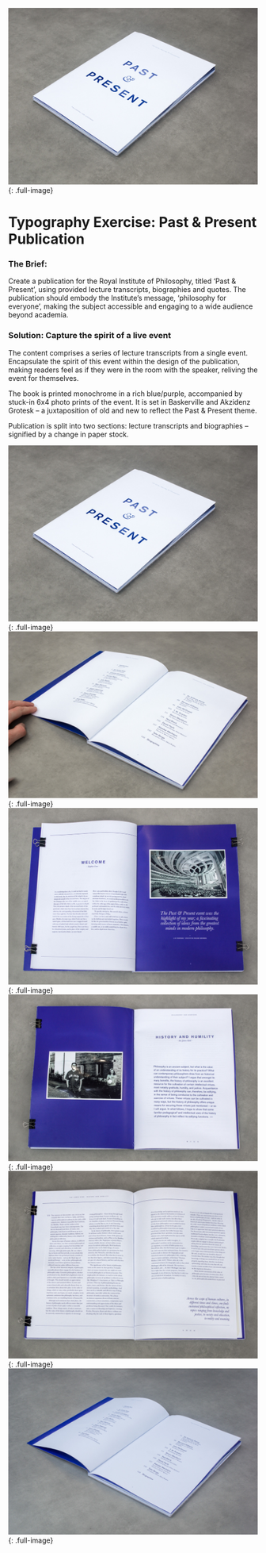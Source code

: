![Past & Present Publication](/images/Past&Present/Past&Present00001@2x.jpg){: .full-image}

# Typography Exercise: Past & Present Publication

### The Brief: 
Create a publication for the Royal Institute of Philosophy, titled ‘Past & Present’, using provided lecture transcripts, biographies and quotes. The publication should embody the Institute’s message, ‘philosophy for everyone’, making the subject accessible and engaging to a wide audience beyond academia.

### Solution: Capture the spirit of a live event
The content comprises a series of lecture transcripts from a single event. Encapsulate the spirit of this event within the design of the publication, making readers feel as if they were in the room with the speaker, reliving the event for themselves.

The book is printed monochrome in a rich blue/purple, accompanied by stuck-in 6x4 photo prints of the event. It is set in Baskerville and Akzidenz Grotesk – a juxtaposition of old and new to reflect the Past & Present theme.

Publication is split into two sections: lecture transcripts and biographies – signified by a change in paper stock.

![Past & Present Publication](/images/Past&Present/Past&Present00001@2x.jpg){: .full-image}
![Past & Present Publication](/images/Past&Present/Past&Present00002@2x.jpg){: .full-image}
![Past & Present Publication](/images/Past&Present/Past&Present00003@2x.jpg){: .full-image}
![Past & Present Publication](/images/Past&Present/Past&Present00004@2x.jpg){: .full-image}
![Past & Present Publication](/images/Past&Present/Past&Present00005@2x.jpg){: .full-image}
![Past & Present Publication](/images/Past&Present/Past&Present00006@2x.jpg){: .full-image}